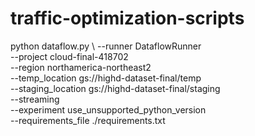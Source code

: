 # traffic-optimization-scripts
python dataflow.py \ 
--runner DataflowRunner \
--project cloud-final-418702 \
--region northamerica-northeast2 \
--temp_location gs://highd-dataset-final/temp \
--staging_location gs://highd-dataset-final/staging \
--streaming \
--experiment use_unsupported_python_version \
--requirements_file ./requirements.txt 